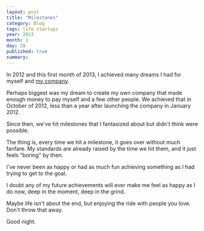 ```yaml
---
layout: post
title: "Milestones"
category: Blog
tags: life startups
year: 2013
month: 1
day: 28
published: true
summary: 
---
```


In 2012 and this first month of 2013, I achieved many dreams I had for myself and [my company](http://drifty.co/).

Perhaps biggest was my dream to create my own company that made enough money to pay myself and a few other people. We achieved that in October of 2012, less than a year after launching the company in January 2012.

Since then, we've hit milestones that I fantasized about but didn't think were possible.  

The thing is, every time we hit a milestone, it goes over without much fanfare. My standards are already raised by the time we hit them, and it just feels "boring" by then.

I've never been as happy or had as much fun achieving something as I had trying to get to the goal.

I doubt any of my future achievements will ever make me feel as happy as I do now, deep in the moment, deep in the grind. 

Maybe life isn't about the end, but enjoying the ride with people you love. Don't throw that away.

Good night.
